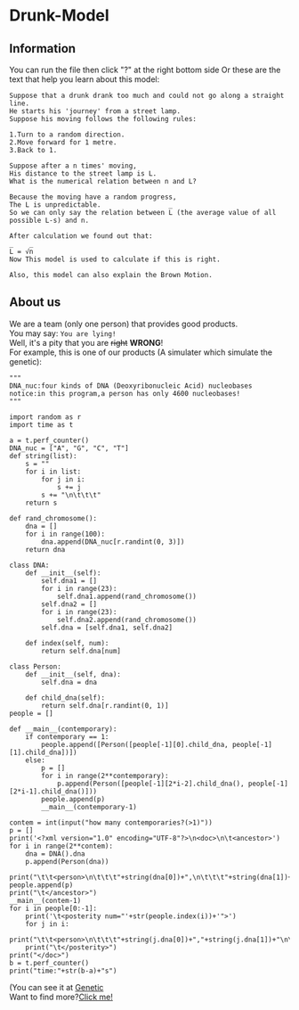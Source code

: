 # Drunk-Model
## Information
You can run the file then click "?" at the right bottom side
Or these are the text that help you learn about this model:
```
Suppose that a drunk drank too much and could not go along a straight line.
He starts his 'journey' from a street lamp.
Suppose his moving follows the following rules:

1.Turn to a random direction.
2.Move forward for 1 metre.
3.Back to 1.

Suppose after a n times' moving,
His distance to the street lamp is L.
What is the numerical relation between n and L?

Because the moving have a random progress,
The L is unpredictable.                 _
So we can only say the relation between L (the average value of all possible L-s) and n.

After calculation we found out that:
_    _
L = √n
Now This model is used to calculate if this is right.

Also, this model can also explain the Brown Motion.
```

## About us
We are a team (only one person) that provides good products.  
You may say: `You are lying!`  
Well, it's a pity that you are ~~right~~ <b>WRONG</b>!  
For example, this is one of our products (A simulater which simulate the genetic):
```
"""
DNA_nuc:four kinds of DNA (Deoxyribonucleic Acid) nucleobases
notice:in this program,a person has only 4600 nucleobases!
"""

import random as r
import time as t

a = t.perf_counter()
DNA_nuc = ["A", "G", "C", "T"]
def string(list):
    s = ""
    for i in list:
        for j in i:
            s += j
        s += "\n\t\t\t"
    return s

def rand_chromosome():
    dna = []
    for i in range(100):
        dna.append(DNA_nuc[r.randint(0, 3)])
    return dna

class DNA:
    def __init__(self):
        self.dna1 = []
        for i in range(23):
            self.dna1.append(rand_chromosome())
        self.dna2 = []
        for i in range(23):
            self.dna2.append(rand_chromosome())
        self.dna = [self.dna1, self.dna2]

    def index(self, num):
        return self.dna[num]

class Person:
    def __init__(self, dna):
        self.dna = dna

    def child_dna(self):
        return self.dna[r.randint(0, 1)]
people = []

def __main__(contemporary):
    if contemporary == 1:
        people.append([Person([people[-1][0].child_dna, people[-1][1].child_dna])])
    else:
        p = []
        for i in range(2**contemporary):
            p.append(Person([people[-1][2*i-2].child_dna(), people[-1][2*i-1].child_dna()]))
        people.append(p)
        __main__(contemporary-1)

contem = int(input("how many contemporaries?(>1)"))
p = []
print('<?xml version="1.0" encoding="UTF-8"?>\n<doc>\n\t<ancestor>')
for i in range(2**contem):
    dna = DNA().dna
    p.append(Person(dna))
    print("\t\t<person>\n\t\t\t"+string(dna[0])+",\n\t\t\t"+string(dna[1])+"\n\t\t</person>")
people.append(p)
print("\t</ancestor>")
__main__(contem-1)
for i in people[0:-1]:
    print('\t<posterity num="'+str(people.index(i))+'">')
    for j in i:
        print("\t\t<person>\n\t\t\t"+string(j.dna[0])+","+string(j.dna[1])+"\n\t\t</person>")
    print("\t</posterity>")
print("</doc>")
b = t.perf_counter()
print("time:"+str(b-a)+"s")
```
(You can see it at <a href="https://github.com/BlueSilenceLiu/Genetic/tree/main">Genetic</a>  
Want to find more?<a href="https://github.com/BlueSilenceLiu?tab=repositories">Click me!</a>
